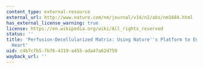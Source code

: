 ```yaml
---
content_type: external-resource
external_url: http://www.nature.com/nm/journal/v14/n2/abs/nm1684.html
has_external_license_warning: true
license: https://en.wikipedia.org/wiki/All_rights_reserved
status: ''
title: 'Perfusion-Decellularized Matrix: Using Nature''s Platform to Engineer a Bioartificial
  Heart'
uid: c4b7cfb5-7b76-4319-a455-ada47a62d759
wayback_url: ''
---
```


